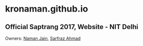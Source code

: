 # kronaman.github.io

## Official Saptrang 2017, Website - NIT Delhi

Owners: [Naman Jain](www.linkedin.com/in/kronaman), [Sarfraz Ahmad](https://www.linkedin.com/in/sarfraz-ahmad-a92629127/)
